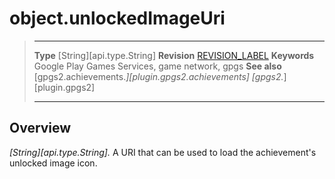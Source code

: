 # object.unlockedImageUri

> --------------------- ------------------------------------------------------------------------------------------
> __Type__              [String][api.type.String]
> __Revision__          [REVISION_LABEL](REVISION_URL)
> __Keywords__          Google Play Games Services, game network, gpgs
> __See also__          [gpgs2.achievements.*][plugin.gpgs2.achievements]
>                       [gpgs2.*][plugin.gpgs2]
> --------------------- ------------------------------------------------------------------------------------------

## Overview

_[String][api.type.String]._ A URI that can be used to load the achievement's unlocked image icon.